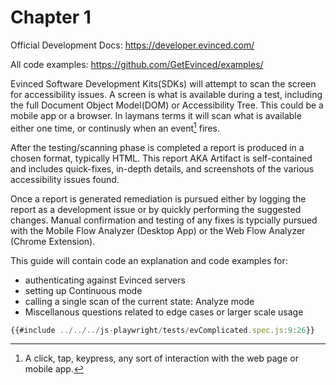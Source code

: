 # Chapter 1
Official Development Docs: <https://developer.evinced.com/>

All code examples: <https://github.com/GetEvinced/examples/>

Evinced Software Development Kits(SDKs) will attempt to scan the screen for accessibility issues. A screen is what is available during a test, including the full Document Object Model(DOM) or Accessibility Tree. This could be a mobile app or a browser. In laymans terms it will scan what is available either one time, or continusly when an event[^event] fires.

After the testing/scanning phase is completed a report is produced in a chosen format, typically HTML. This report AKA Artifact is self-contained and includes quick-fixes, in-depth details, and screenshots of the various accessibility issues found. 

Once a report is generated remediation is pursued either by logging the report as a development issue or by quickly performing the suggested changes. Manual confirmation and testing of any fixes is typcially pursued with the Mobile Flow Analyzer (Desktop App) or the Web Flow Analyzer (Chrome Extension).

This guide will contain code an explanation and code examples for:
- authenticating against Evinced servers
- setting up Continuous mode 
- calling a single scan of the current state: Analyze mode
- Miscellanous questions related to edge cases or larger scale usage

```javascript
{{#include ../../../js-playwright/tests/evComplicated.spec.js:9:26}}
```

[^event]: A click, tap, keypress, any sort of interaction with the web page or mobile app.